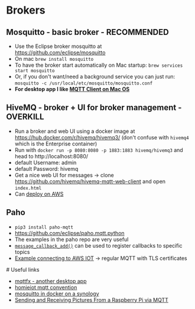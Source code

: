 # Brokers
## Mosquitto - basic broker - RECOMMENDED
* Use the Eclipse broker mosquitto at https://github.com/eclipse/mosquitto 
* On mac `brew install mosquitto`
* To have the broker start automatically on Mac startup: `brew services start mosquitto`
* Or, if you don't want/need a background service you can just run: `mosquitto -c /usr/local/etc/mosquitto/mosquitto.conf`
* **For desktop app I like [MQTT Client on Mac OS](https://itunes.apple.com/gb/app/mqtt-client/id1223420119?mt=12)**

## HiveMQ - broker + UI for broker management - OVERKILL
* Run a broker and web UI using a docker image at https://hub.docker.com/r/hivemq/hivemq3/ (don't confuse with `hivemq4` which is the Enterprise container)
* Run with `docker run -p 8080:8080 -p 1883:1883 hivemq/hivemq3` and head to http://localhost:8080/
* default Username: admin
* default Password: hivemq
* Get a nice web UI for messages -> clone https://github.com/hivemq/hivemq-mqtt-web-client and open `index.html`
* Can [deploy on AWS](https://www.hivemq.com/downloads/aws/)

## Paho
* `pip3 install paho-mqtt`
* https://github.com/eclipse/paho.mqtt.python
* The examples in the paho repo are very useful
* [`message_callback_add()`](https://github.com/eclipse/paho.mqtt.python#message_callback_add) can be used to register callbacks to specific topics
* [Example connecting to AWS IOT](https://www.hackster.io/mariocannistra/python-and-paho-for-mqtt-with-aws-iot-921e41) -> regular MQTT with TLS certificates 

# Useful links
* [mqttfx - another desktop app](https://mqttfx.jensd.de/index.php)
* [homieiot mqtt convention](https://homieiot.github.io/)
* [mosquitto in docker on a synology](https://philhawthorne.com/setting-up-a-local-mosquitto-server-using-docker-for-mqtt-communication/)
* [Sending and Receiving Pictures From a Raspberry Pi via MQTT](https://developer.ibm.com/recipes/tutorials/sending-and-receiving-pictures-from-a-raspberry-pi-via-mqtt/)